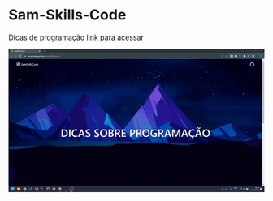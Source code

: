 # Sam-Skills-Code
Dicas de programação 
<a target="_blank" rel="noopener noreferrer" href="https://samuelaraag.github.io/sam-skills-code/">link para acessar</a>

![Alt Text](https://raw.githubusercontent.com/SamuelAraag/sam-skills-code/main/src/assets/screenshot/sam-skills-code-home.gif)
